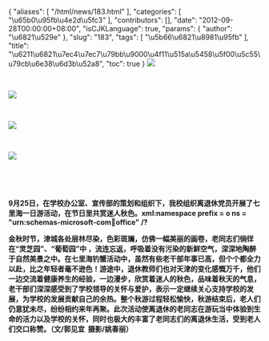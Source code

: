 {
    "aliases": [
        "/html/news/183.html"
    ],
    "categories": [
        "\u65b0\u95fb\u4e2d\u5fc3"
    ],
    "contributors": [],
    "date": "2012-09-28T00:00:00+08:00",
    "isCJKLanguage": true,
    "params": {
        "author": "\u6821\u529e"
    },
    "slug": "183",
    "tags": [
        "\u5b66\u6821\u8981\u95fb"
    ],
    "title": "\u6211\u6821\u7ec4\u7ec7\u79bb\u9000\u4f11\u515a\u5458\u5f00\u5c55\u79cb\u6e38\u6d3b\u52a8",
    "toc": true
}
**![](https://cdn.tfls.online/mirror/full/a7231c70a467cd1424693c025bf167ad6aa22ad8.jpg)**

 

**![](https://cdn.tfls.online/mirror/full/792f8e0e286e4a15403be23c7405b3093ef5886f.jpg)**

 

**![](https://cdn.tfls.online/mirror/full/29c9532d2ad03f45b8ebce3d566d2165eaeab024.jpg)**

 

**![](https://cdn.tfls.online/mirror/full/08f18facae12e4144da6046dc2abb51061e3d160.jpg)**

 

 

**9月25日，在学校办公室、宣传部的策划和组织下，我校组织离退休党员开展了七里海一日游活动，在节日里共赏迷人秋色。xml:namespace prefix = o ns = "urn:schemas-microsoft-com:office:office" /?**

**金秋时节，津城各处层林尽染，色彩斑斓，仿佛一幅美丽的画卷，老同志们徜徉在“灵芝园”、“葡萄园”中 ，流连忘返，呼吸着没有污染的新鲜空气，深深地陶醉于自然美景之中。在七里海钓蟹活动中，虽然有些老干部年事已高，但个个都全力以赴，比之年轻者毫不逊色！游途中，退休教师们也对天津的变化感慨万千，他们一边交流着健康养生的经验，一边漫步，欣赏着迷人的秋色，品味着秋天的气息，老干部们深深感受到了学校领导的关怀与爱护，表示一定继续关心支持学校的发展，为学校的发展贡献自己的余热。整个秋游过程轻松愉快，秋游结束后，老人们仍意犹未尽，纷纷相约来年再聚。此次活动使离退休的老同志在游玩当中体验到生命的活力以及学校的关怀，同时也极大的丰富了老同志们的离退休生活，受到老人们交口称赞。（文/郭见宜  摄影/姚春丽）**


